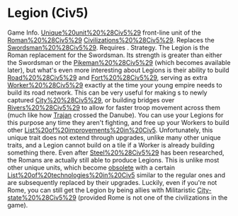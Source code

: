 # Legion (Civ5)

Game Info.
[Unique%20unit%20%28Civ5%29](Unique) front-line unit of the [Roman%20%28Civ5%29](Roman) [Civilizations%20%28Civ5%29](civilization). Replaces the [Swordsman%20%28Civ5%29](Swordsman). Requires .
Strategy.
The Legion is the Roman replacement for the Swordsman. Its strength is greater than either the Swordsman or the [Pikeman%20%28Civ5%29](Pikeman) (which becomes available later), but what's even more interesting about Legions is their ability to build [Road%20%28Civ5%29](roads) and [Fort%20%28Civ5%29](Forts), serving as extra [Worker%20%28Civ5%29](Workers) exactly at the time your young empire needs to build its road network. This can be very useful for making s to newly captured [City%20%28Civ5%29](cities), or building bridges over [Rivers%20%28Civ5%29](rivers) to allow for faster troop movement across them (much like how [Trajan](Trajan) crossed the Danube). You can use your Legions for this purpose any time they aren't fighting, and free up your Workers to build other [List%20of%20improvements%20in%20Civ5](improvements).
Unfortunately, this unique trait does not extend through upgrades, unlike many other unique traits, and a Legion cannot build on a tile if a Worker is already building something there.
Even after [Steel%20%28Civ5%29](Steel) has been researched, the Romans are actually still able to produce Legions. This is unlike most other unique units, which become [obsolete](obsolete) with a certain [List%20of%20technologies%20in%20Civ5](technology) similar to the regular ones and are subsequently replaced by their upgrades.
Luckily, even if you're not Rome, you can still get the Legion by being allies with Militaristic [City-state%20%28Civ5%29](City-States) (provided Rome is not one of the civilizations in the game).
